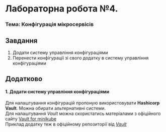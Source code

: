 # Лабораторна робота №4.

### Тема: Конфігурація мікросервісів

## Завдання

1. Додати систему управління конфігураціями
2. Перенести конфігурації зі свого додатку в систему управління конфігураціями

## Додатково

#### 1. Додати систему управління конфігураціями

Для налаштування конфігурацій пропоную використовувати **Hashicorp Vault**. Можна обирати альтернативні системи.  
Для налаштування *Vault* можна скористатись матеріалами з офіційного сайту [Vault for minikube](https://learn.hashicorp.com/tutorials/vault/kubernetes-minikube)  
Приклад додатку теж в офіційному репозиторії від [*Vault*](https://github.com/hashicorp/vault-guides/tree/master/operations/provision-vault/kubernetes/minikube/getting-started)
